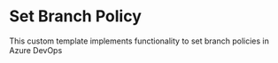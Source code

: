 # Set Branch Policy

This custom template implements functionality to set branch policies in Azure DevOps
